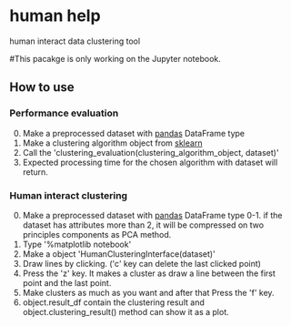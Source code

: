 # human help
   human interact data clustering tool

#This pacakge is only working on the Jupyter notebook.

## How to use

### Performance evaluation
0. Make a preprocessed dataset with [pandas](https://pandas.pydata.org) DataFrame type 
1. Make a clustering algorithm object from [sklearn](https://scikit-learn.org/stable/)
2. Call the 'clustering_evaluation(clustering_algorithm_object, dataset)'
3. Expected processing time for the chosen algorithm with dataset will return.

### Human interact clustering
0. Make a preprocessed dataset with [pandas](https://pandas.pydata.org) DataFrame type
   0-1. if the dataset has attributes more than 2, it will be compressed on two principles components as PCA method.
1. Type '%matplotlib notebook'
2. Make a object 'HumanClusteringInterface(dataset)'
3. Draw lines by clicking. ('c' key can delete the last clicked point)
4. Press the 'z' key. It makes a cluster as draw a line between the first point and the last point.
5. Make clusters as much as you want and after that Press the 'f' key.
6. object.result_df contain the clustering result and object.clustering_result() method can show it as a plot.